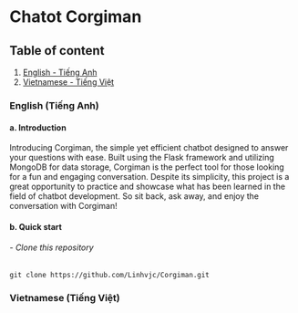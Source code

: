 # Chatot Corgiman

## Table of content
1. [English - Tiếng Anh](#english)
2. [Vietnamese - Tiếng Việt](#vietnam)

### English (Tiếng Anh) <a name="english"></a>
#### a. Introduction
Introducing Corgiman, the simple yet efficient chatbot designed to answer your questions with ease. Built using the Flask framework and utilizing MongoDB for data storage, Corgiman is the perfect tool for those looking for a fun and engaging conversation. Despite its simplicity, this project is a great opportunity to practice and showcase what has been learned in the field of chatbot development. So sit back, ask away, and enjoy the conversation with Corgiman!

#### b. Quick start

###### - Clone this repository
```
git clone https://github.com/Linhvjc/Corgiman.git
```

### Vietnamese (Tiếng Việt) <a name="vietnam"></a>
